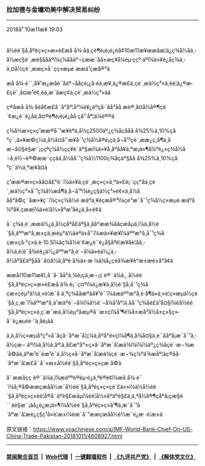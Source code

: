 ### 拉加德与金墉劝美中解决贸易纠纷
------------------------

<div class="published">
 <span class="date" title="ä¸­å½æ¶é´">
  <time datetime="2018-10-11T19:03:51+08:00">
   2018å¹´10æ11æ¥ 19:03
  </time>
 </span>
</div>
<br/>
<div class="wsw">
 <p>
  å½éè´§å¸åºéç»ç»æ»è£æå å¾·åä¸çé¶è¡è¡é¿éå¢10æ11æ¥ææåæ¦ä¿ç¾å½åä¸­å½æç§è´¸æè§ååäºï¼ç¼ååäº¬çææ¯åå±æç¥å¼èµ·ççº·äºï¼ä»¥é¿åç¾ä¸­ä¸¤å½çè´¸ææç»å¨çç»æµé ææä¹çæå®³ã
 </p>
 <p>
  æå å¾·è¯´,å¥¹æ¿æåè¯åäº¬ååçé¡¿å·éä¸æ¥,ä¿®æ­£ä¸çè´¸æä½ç³»ä¸­éè¦ä¿®æ­£çè¯¸å¤æ¹é¢,èä¸æ¯âæç¢ä¸çè´¸æä½ç³»âã
 </p>
 <p>
  ç®åæå å¾·åéå¢æ­£å¨å°åº¦å°¼è¥¿äºçå·´åå²åå æè®¸å¤å½å®¶çè´¢æ¿é¨é¿åä¸­å¤®é¶è¡è¡é¿åå çå¹´åº¦ä¼è®®ã
 </p>
 <p>
  ç¾å½æ»ç»ç¹ææ®å¯¹æ¥èªä¸­å½ç2500äº¿ç¾åçååå å¾25%ä¸10%çå³ç¨,ä»¥æ©ç½ä¸­å½å¤å¹´æ¥å¯¹ç¾å½å®è¡çä¸å¬å¹³çè´¸ææ¿ç­,å¶ä¸­åæ¬å¤§è§æ¨¡ççªç¾å½çç¥è¯äº§æï¼ä»¥å¸åºåå¥ä¸ºæ¡ä»¶å¼ºè¿«ç¾å½å¬å¸è½¬è®©ææ¯ç­ç­ãä¸­å½åå¯¹ç¾å½1100ç¾åçäº§åå å¾25%ä¸10%çå³ç¨ä½ä¸ºæ¥å¤ã
 </p>
 <p>
  ç¹ææ®æ»ç»åå¤å£°è¨ï¼ä»¥ä¸çè´¸æç»ç»ä¸ºä»£è¡¨çç°å­ä¸çè´¸æä½ç³»å¯¹ç¾å½æå¶ä¸å¬å¹³ï¼è¿ç§ä½ç³»è¢«ä¸­å½ååå°å©ç¨åæ»¥ç¨ï¼ç»ç¾å½é æäºä¸¥éçæå®³ï¼çè³æ¯å¯¹ç¾å½ç»æµé æäºå¼ºå¥¸çææï¼ä»è¦å½»åºæ¹åè¿ä¸å±é¢ã
 </p>
 <p>
  å¨ç¾ä¸­è´¸ææä½¿ä¸­å½çåºå£äº§ä¸åå°ææ¾ååçæåµä¸ï¼ä¸­å½è´§å¸äººæ°å¸æ±çä¸æ­èµ°ä½ãèªä»å¹´ï¼æä»¥æ¥ï¼äººæ°å¸å¯¹ç¾åçæ±çå·²ç»ä¸è·10.5ï¼ãç¾å½è´¢æ¿é¨é¿å§åªé¦æ¥åè­¦åä¸­å½ä¸è¦è¯å¾éè¿ä½¿äººæ°å¸è´¬å¼ä»èä½¿ä¸­å½åºå£äº§åå¨å¤å½å¸åºè·å¾ä»·æ ¼ä¼å¿çéå¾æ¥è°æ±æè±å°å¢ã
 </p>
 <p>
  ææå(10æ11æ¥),å¨å·´åå²ä¸¾è¡çä¸æ¬¡ç è®¨ä¼ä¸, å½éè´§å¸åºéç»ç»æ»è£æå å¾·è¡¨ç¤ºï¼è¿æ¥ä¸­å½è´§å¸å¯¹ç¾åçæ±çèµ°ä½ä¸»è¦æ¯å ä¸ºç¾ååæºãå¥¹è¯´ï¼âæäººæ°å¸è·å¶ä»ä¸»è¦ç»æµä½çè´§å¸ç¸æ¯ï¼äººæ°å¸ä¹æäºè´¬å¼ï¼ä½è´¬å¼å¹åº¦ä¸åå¯¹ç¾åé£ä¹å¤§ï¼èå½éè´§å¸åºéç»ç»ä¸ç´æ¯æä¸­å½èµ°åæµ®å¨æ±çï¼å¹¶é¼å±æå³å½å±ç»§ç»­å¨è¿æ¡éè·¯ä¸åè¡ãâ
 </p>
 <p>
  ä¸ä¸­å½ç»æµå³ç³»å¯åçå·´åºæ¯å¦ç¼ä¸åºå°é«ç­ï¼å¶ä¸­å¾å¤§ä¸é¨ååºå¡æ¯å¯¹ä¸­å½çæ¬ åºï¼ä¸­å½ä¸åº¦ä¸å£æ°å°±ç»å·´åºæ¯å¦æä¾ï¼ï¼ï¼äº¿ç¾åçè´·æ¬¾æ´å©ãä¸äºæ¹è¯èæ¹è¯ä¸­å½ç»å·´åºæ¯å¦æä¾çè´·æ¬¾ç¼ºä¹éæåº¦ãç®åå·´åºæ¯å¦æ­£å¨å¯»æ±å½éè´§å¸åºéç»ç»çæ´å©ã
 </p>
 <p>
  å¨ææåçç è®¨ä¼ä¸ï¼æäººé®èµ·è¿ä¸ªé®é¢ï¼æå å¾·è¯´ï¼å¸®å©ææçæåå½æ¯å½éè´§å¸åºéç»ç»çè´£ä»»ï¼ä½å½éè´§å¸åºéç»ç»éè¦å®å¨äºè§£æåµï¼éè¦å½»åºäºè§£ä¸ä¸ªå½å®¶çåºå¡çæ§è´¨ãè§æ¨¡ãå¿è¿æ¡ä»¶ï¼å½éè´§å¸åºéç»ç»å¹¶ä¸æ¯å¯¹å·´åºæ¯å¦æè¿ç§ç¹å«è¦æ±ï¼èæ¯å¯¹ææçæåå½é½æ¯è¿æ ·è¦æ±ã
  <br/>
 </p>
</div>

原文链接：https://www.voachinese.com/a/IMF-World-Bank-Chief-On-US-China-Trade-Pakistan-20181011/4608927.html


------------------------
#### [禁闻聚合首页](https://github.com/gfw-breaker/banned-news/blob/master/README.md) &nbsp;|&nbsp; [Web代理](https://github.com/gfw-breaker/open-proxy/blob/master/README.md) &nbsp;|&nbsp;  [一键翻墙软件](https://github.com/gfw-breaker/nogfw/blob/master/README.md) &nbsp;|&nbsp; [《九评共产党》](https://github.com/gfw-breaker/9ping.md/blob/master/README.md#九评之一评共产党是什么) &nbsp;|&nbsp; [《解体党文化》](https://github.com/gfw-breaker/jtdwh.md/blob/master/README.md#绪论)